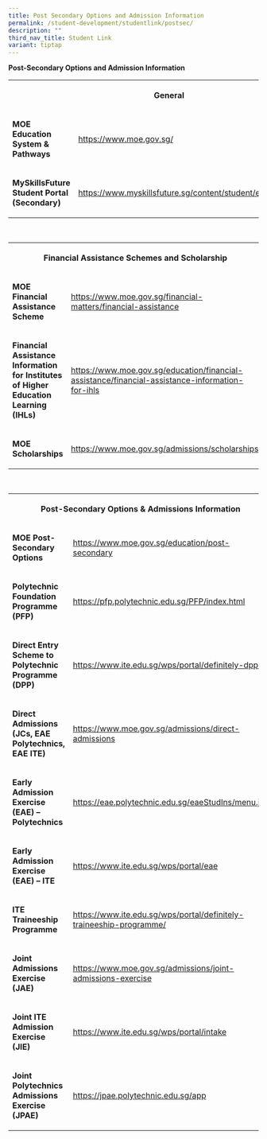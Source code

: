 ```yaml
---
title: Post Secondary Options and Admission Information
permalink: /student-development/studentlink/postsec/
description: ""
third_nav_title: Student Link
variant: tiptap
---
```

<p><strong>Post-Secondary Options and Admission Information</strong>
</p>
<table style="minWidth: 50px">
<colgroup>
<col>
<col>
</colgroup>
<tbody>
<tr>
<th rowspan="1" colspan="2">
<p><strong>General</strong>
</p>
</th>
</tr>
<tr>
<td rowspan="1" colspan="1">
<p><strong>MOE Education System &amp; Pathways</strong>
</p>
</td>
<td rowspan="1" colspan="1">
<p><a href="https://www.moe.gov.sg/" rel="noopener noreferrer nofollow" target="_blank">https://www.moe.gov.sg/</a>
</p>
</td>
</tr>
<tr>
<td rowspan="1" colspan="1">
<p><strong>MySkillsFuture Student Portal (Secondary)</strong>
</p>
</td>
<td rowspan="1" colspan="1">
<p><a href="https://www.myskillsfuture.gov.sg/content/student/en/secondary.html" rel="noopener noreferrer nofollow" target="_blank">https://www.myskillsfuture.sg/content/student/en/secondary.html</a>
</p>
</td>
</tr>
</tbody>
</table>
<p>
<br>
</p>
<table style="minWidth: 50px">
<colgroup>
<col>
<col>
</colgroup>
<tbody>
<tr>
<th rowspan="1" colspan="2">
<p><strong>Financial Assistance Schemes and Scholarship</strong>
</p>
</th>
</tr>
<tr>
<td rowspan="1" colspan="1">
<p><strong>MOE Financial Assistance Scheme</strong>
</p>
</td>
<td rowspan="1" colspan="1">
<p><a href="https://www.moe.gov.sg/financial-matters/financial-assistance" rel="noopener noreferrer nofollow" target="_blank">https://www.moe.gov.sg/financial-matters/financial-assistance</a>
</p>
</td>
</tr>
<tr>
<td rowspan="1" colspan="1">
<p><strong>Financial Assistance Information for Institutes of Higher Education Learning (IHLs)</strong>
</p>
</td>
<td rowspan="1" colspan="1">
<p><a href="https://www.moe.gov.sg/education/financial-assistance/financial-assistance-information-for-ihls" rel="noopener noreferrer nofollow" target="_blank">https://www.moe.gov.sg/education/financial-assistance/financial-assistance-information-for-ihls</a>
</p>
</td>
</tr>
<tr>
<td rowspan="1" colspan="1">
<p><strong>MOE Scholarships</strong>
</p>
</td>
<td rowspan="1" colspan="1">
<p><a href="https://www.moe.gov.sg/admissions/scholarships" rel="noopener noreferrer nofollow" target="_blank">https://www.moe.gov.sg/admissions/scholarships</a>
</p>
</td>
</tr>
</tbody>
</table>
<p>
<br>
</p>
<table style="minWidth: 50px">
<colgroup>
<col>
<col>
</colgroup>
<tbody>
<tr>
<th rowspan="1" colspan="2">
<p><strong>Post-Secondary Options &amp; Admissions Information</strong>
</p>
</th>
</tr>
<tr>
<td rowspan="1" colspan="1">
<p><strong>MOE Post-Secondary Options</strong>
</p>
</td>
<td rowspan="1" colspan="1">
<p><a href="https://www.moe.gov.sg/education/post-secondary" rel="noopener noreferrer nofollow" target="_blank">https://www.moe.gov.sg/education/post-secondary</a>
</p>
</td>
</tr>
<tr>
<td rowspan="1" colspan="1">
<p><strong>Polytechnic Foundation Programme (PFP)</strong>
</p>
</td>
<td rowspan="1" colspan="1">
<p><a href="https://pfp.polytechnic.edu.sg/PFP/index.html" rel="noopener noreferrer nofollow" target="_blank">https://pfp.polytechnic.edu.sg/PFP/index.html</a>
</p>
</td>
</tr>
<tr>
<td rowspan="1" colspan="1">
<p><strong>Direct Entry Scheme to Polytechnic Programme (DPP)</strong>
</p>
</td>
<td rowspan="1" colspan="1">
<p><a href="https://www.ite.edu.sg/wps/portal/definitely-dpp/" rel="noopener noreferrer nofollow" target="_blank">https://www.ite.edu.sg/wps/portal/definitely-dpp/</a>
</p>
</td>
</tr>
<tr>
<td rowspan="1" colspan="1">
<p><strong>Direct Admissions (JCs, EAE Polytechnics, EAE ITE)</strong>
</p>
</td>
<td rowspan="1" colspan="1">
<p><a href="https://www.moe.gov.sg/admissions/direct-admissions" rel="noopener noreferrer nofollow" target="_blank">https://www.moe.gov.sg/admissions/direct-admissions</a>
</p>
</td>
</tr>
<tr>
<td rowspan="1" colspan="1">
<p><strong>Early Admission Exercise (EAE) – Polytechnics</strong>
</p>
</td>
<td rowspan="1" colspan="1">
<p><a href="https://eae.polytechnic.edu.sg/eaeStudIns/menu.jsp" rel="noopener noreferrer nofollow" target="_blank">https://eae.polytechnic.edu.sg/eaeStudIns/menu.jsp</a>
</p>
</td>
</tr>
<tr>
<td rowspan="1" colspan="1">
<p><strong>Early Admission Exercise (EAE) – ITE</strong>
</p>
</td>
<td rowspan="1" colspan="1">
<p><a href="https://www.ite.edu.sg/wps/portal/eae" rel="noopener noreferrer nofollow" target="_blank">https://www.ite.edu.sg/wps/portal/eae</a>
</p>
</td>
</tr>
<tr>
<td rowspan="1" colspan="1">
<p><strong>ITE Traineeship Programme</strong>
</p>
</td>
<td rowspan="1" colspan="1">
<p><a href="https://www.ite.edu.sg/wps/portal/definitely-traineeship-programme/" rel="noopener noreferrer nofollow" target="_blank">https://www.ite.edu.sg/wps/portal/definitely-traineeship-programme/</a>
</p>
</td>
</tr>
<tr>
<td rowspan="1" colspan="1">
<p><strong>Joint Admissions Exercise (JAE)</strong>
</p>
</td>
<td rowspan="1" colspan="1">
<p><a href="https://www.moe.gov.sg/admissions/joint-admissions-exercise" rel="noopener noreferrer nofollow" target="_blank">https://www.moe.gov.sg/admissions/joint-admissions-exercise</a>
</p>
</td>
</tr>
<tr>
<td rowspan="1" colspan="1">
<p><strong>Joint ITE Admission Exercise (JIE)</strong>
</p>
</td>
<td rowspan="1" colspan="1">
<p><a href="https://www.ite.edu.sg/wps/portal/intake" rel="noopener noreferrer nofollow" target="_blank">https://www.ite.edu.sg/wps/portal/intake</a>
</p>
</td>
</tr>
<tr>
<td rowspan="1" colspan="1">
<p><strong>Joint Polytechnics Admissions Exercise (JPAE)</strong>
</p>
</td>
<td rowspan="1" colspan="1">
<p><a href="https://jpae.polytechnic.edu.sg/app" rel="noopener noreferrer nofollow" target="_blank">https://jpae.polytechnic.edu.sg/app</a>
</p>
</td>
</tr>
</tbody>
</table>
<p></p>
